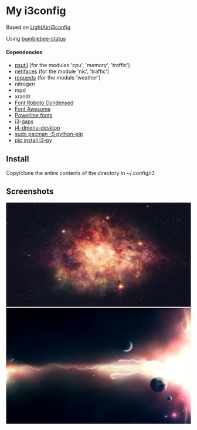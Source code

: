 # My i3config

Based on [LightAir/i3config](https://github.com/LightAir/i3config)

Using [bumblebee-status](https://github.com/tobi-wan-kenobi/bumblebee-status)

#### Dependencies
- [psutil](https://www.archlinux.org/packages/community/x86_64/python-psutil/) (for the modules 'cpu', 'memory', 'traffic')
- [netifaces](https://www.archlinux.org/packages/community/x86_64/python-netifaces/) (for the module 'nic', 'traffic')
- [requests](https://www.archlinux.org/packages/extra/any/python-requests/) (for the module 'weather')
- nitrogen
- mpd
- xrandr
- [Font Roboto Condensed](https://www.archlinux.org/packages/community/any/ttf-roboto/)
- [Font Awesome](https://aur.archlinux.org/packages/ttf-font-awesome/)
- [Powerline fonts](https://github.com/powerline/fonts)
- [i3-gaps](https://aur.archlinux.org/packages/i3-gaps-git/)
- [j4-dmenu-desktop](https://github.com/enkore/j4-dmenu-desktop)
- [sudo pacman -S python-pip](https://www.archlinux.org/packages/extra/any/python-pip/)
- [pip install i3-py](https://github.com/ziberna/i3-py)

## Install
Copy/clone the entire contents of the directory in ~/.config/i3



## Screenshots
![scrrenshot](/bg/univ2.jpg)
![scrrenshot](/bg/univ1.jpg)
